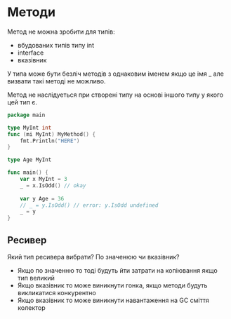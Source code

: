 # Методи
Метод не можна зробити для типів:
* вбудованих типів типу int 
* interface
* вказівник

У типа може бути безліч методів з однаковим іменем якщо це імя _ але визвати такі методі не можливо.


Метод не наслідуеться при створені типу на основі іншого типу у якого цей тип є.
```go
package main

type MyInt int
func (mi MyInt) MyMethod() {
	fmt.Println("HERE")
}

type Age MyInt

func main() {
	var x MyInt = 3
	_ = x.IsOdd() // okay
	
	var y Age = 36
	// _ = y.IsOdd() // error: y.IsOdd undefined
	_ = y
}
```

## Ресивер
Який тип ресивера вибрати? По значенюю чи вказівник?
* Якщо по значенню то тоді будуть йти затрати на копіювання якщо тип великий
* Якщо вказівник то може виникнути гонка, якщо методи будуть викликатися конкурентно
* Якщо вказівник то може виникнути навантаження на GC сміття колектор

